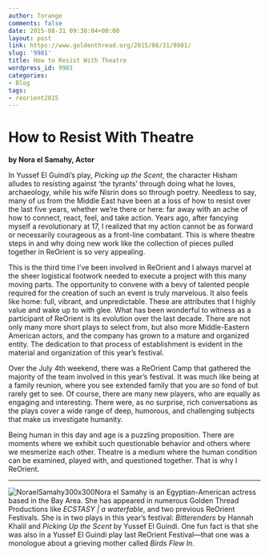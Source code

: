 ```yaml
---
author: Torange
comments: false
date: 2015-08-31 09:30:04+00:00
layout: post
link: https://www.goldenthread.org/2015/08/31/9981/
slug: '9981'
title: How to Resist With Theatre
wordpress_id: 9981
categories:
- Blog
tags:
- reorient2015
---
```


# **How to Resist With Theatre**


**by Nora el Samahy, Actor**

In Yussef El Guindi’s play, _Picking up the Scent_, the character Hisham alludes to resisting against ‘the tyrants’ through doing what he loves, archaeology, while his wife Nisrin does so through poetry. Needless to say, many of us from the Middle East have been at a loss of how to resist over the last five years, whether we’re there or here: far away with an ache of how to connect, react, feel, and take action. Years ago, after fancying myself a revolutionary at 17, I realized that my action cannot be as forward or necessarily courageous as a front-line combatant. This is where theatre steps in and why doing new work like the collection of pieces pulled together in ReOrient is so very appealing.   
<!-- more -->
This is the third time I’ve been involved in ReOrient and I always marvel at the sheer logistical footwork needed to execute a project with this many moving parts. The opportunity to convene with a bevy of talented people required for the creation of such an event is truly marvelous. It also feels like home: full, vibrant, and unpredictable. These are attributes that I highly value and wake up to with glee. What has been wonderful to witness as a participant of ReOrient is its evolution over the last decade. There are not only many more short plays to select from, but also more Middle-Eastern American actors, and the company has grown to a mature and organized entity. The dedication to that process of establishment is evident in the material and organization of this year’s festival.

Over the July 4th weekend, there was a ReOrient Camp that gathered the majority of the team involved in this year’s festival. It was much like being at a family reunion, where you see extended family that you are so fond of but rarely get to see. Of course, there are many new players, who are equally as engaging and interesting. There were, as no surprise, rich conversations as the plays cover a wide range of deep, humorous, and challenging subjects that make us investigate humanity. 

Being human in this day and age is a puzzling proposition. There are moments where we exhibit such questionable behavior and others where we mesmerize each other. Theatre is a medium where the human condition can be examined, played with, and questioned together. That is why I ReOrient. 
 


* * *



![NoraelSamahy300x300](/img/archive/2015/08/NoraelSamahy300x300-150x150.jpg)Nora el Samahy is an Egyptian-American actress based in the Bay Area. She has appeared in numerous Golden Thread Productions like _ECSTASY | a waterfable_, and two previous ReOrient Festivals. She is in two plays in this year’s festival: _Bitterenders_ by Hannah Khalil and _Picking Up the Scent_ by Yussef El Guindi. One fun fact is that she was also in a Yussef El Guindi play last ReOrient Festival—that one was a monologue about a grieving mother called _Birds Flew In_.
